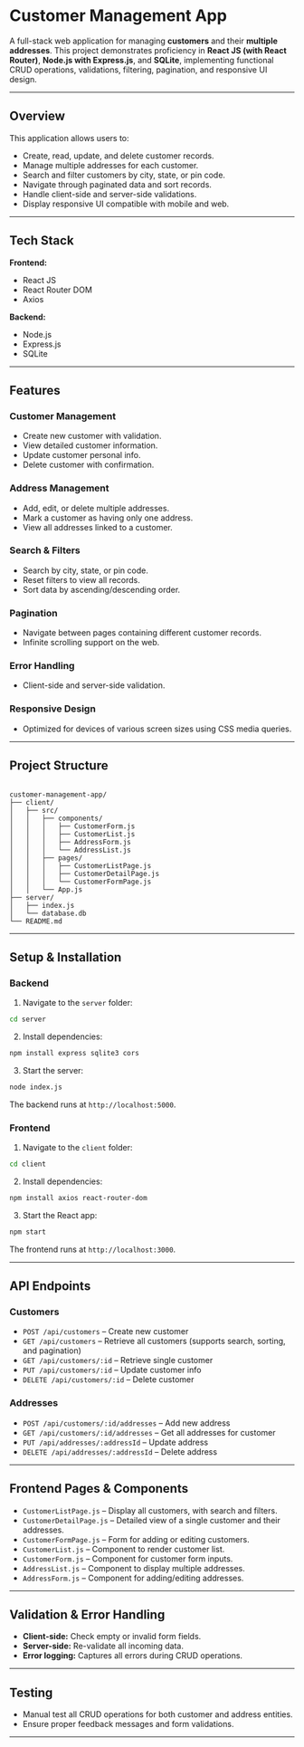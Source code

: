 # Customer Management App

A full-stack web application for managing **customers** and their **multiple addresses**. This project demonstrates proficiency in **React JS (with React Router)**, **Node.js with Express.js**, and **SQLite**, implementing functional CRUD operations, validations, filtering, pagination, and responsive UI design.

---

## Overview

This application allows users to:

- Create, read, update, and delete customer records.
- Manage multiple addresses for each customer.
- Search and filter customers by city, state, or pin code.
- Navigate through paginated data and sort records.
- Handle client-side and server-side validations.
- Display responsive UI compatible with mobile and web.

---

## Tech Stack

**Frontend:**  
- React JS  
- React Router DOM  
- Axios  

**Backend:**  
- Node.js  
- Express.js  
- SQLite 

---

## Features

### Customer Management

- Create new customer with validation.
- View detailed customer information.
- Update customer personal info.
- Delete customer with confirmation.

### Address Management

- Add, edit, or delete multiple addresses.
- Mark a customer as having only one address.
- View all addresses linked to a customer.

### Search & Filters

- Search by city, state, or pin code.
- Reset filters to view all records.
- Sort data by ascending/descending order.

### Pagination

- Navigate between pages containing different customer records.
- Infinite scrolling support on the web.

### Error Handling

- Client-side and server-side validation.

### Responsive Design

- Optimized for devices of various screen sizes using CSS media queries.

---

## Project Structure

```

customer-management-app/
├── client/        
│   ├── src/
│   │   ├── components/
│   │   │   ├── CustomerForm.js
│   │   │   ├── CustomerList.js
│   │   │   ├── AddressForm.js
│   │   │   └── AddressList.js
│   │   ├── pages/
│   │   │   ├── CustomerListPage.js
│   │   │   ├── CustomerDetailPage.js
│   │   │   └── CustomerFormPage.js
│   │   └── App.js
├── server/         
│   ├── index.js
│   └── database.db
└── README.md

````

---

## Setup & Installation

### Backend

1. Navigate to the `server` folder:

```bash
cd server
````

2. Install dependencies:

```bash
npm install express sqlite3 cors
```

3. Start the server:

```bash
node index.js
```

The backend runs at `http://localhost:5000`.

### Frontend

1. Navigate to the `client` folder:

```bash
cd client
```

2. Install dependencies:

```bash
npm install axios react-router-dom
```

3. Start the React app:

```bash
npm start
```

The frontend runs at `http://localhost:3000`.

---

## API Endpoints

### Customers

* `POST /api/customers` – Create new customer
* `GET /api/customers` – Retrieve all customers (supports search, sorting, and pagination)
* `GET /api/customers/:id` – Retrieve single customer
* `PUT /api/customers/:id` – Update customer info
* `DELETE /api/customers/:id` – Delete customer

### Addresses

* `POST /api/customers/:id/addresses` – Add new address
* `GET /api/customers/:id/addresses` – Get all addresses for customer
* `PUT /api/addresses/:addressId` – Update address
* `DELETE /api/addresses/:addressId` – Delete address

---

## Frontend Pages & Components

* `CustomerListPage.js` – Display all customers, with search and filters.
* `CustomerDetailPage.js` – Detailed view of a single customer and their addresses.
* `CustomerFormPage.js` – Form for adding or editing customers.
* `CustomerList.js` – Component to render customer list.
* `CustomerForm.js` – Component for customer form inputs.
* `AddressList.js` – Component to display multiple addresses.
* `AddressForm.js` – Component for adding/editing addresses.

---

## Validation & Error Handling

* **Client-side:** Check empty or invalid form fields.
* **Server-side:** Re-validate all incoming data.
* **Error logging:** Captures all errors during CRUD operations.

---

## Testing

* Manual test all CRUD operations for both customer and address entities.
* Ensure proper feedback messages and form validations.

---
